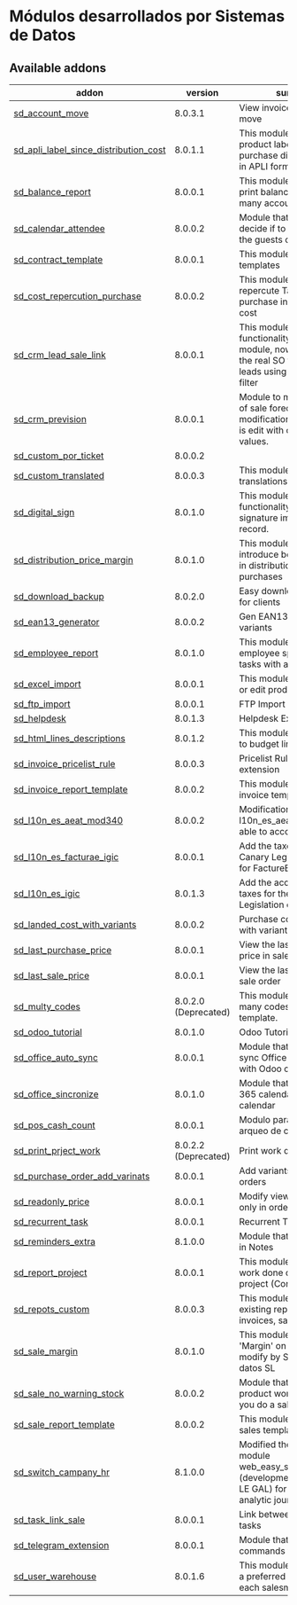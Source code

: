 Módulos desarrollados por Sistemas de Datos
===========================================

Available addons
---------------
addon | version | summary
--- | --- | ---
[sd_account_move](sd_account_move/) | 8.0.3.1 | View invoice in account move
[sd_apli_label_since_distribution_cost](sd_apli_label_since_distriburion_cost/) | 8.0.1.1 | This module allows print product labels since purchase distribution cost in APLI format
[sd_balance_report](sd_balance_report/) | 8.0.0.1 | This module repair error to print balance with too many accounts
[sd_calendar_attendee](sd_calendar_attendee/) | 8.0.0.2 | Module that allows to decide if to send mail to the guests of the meetings. 
[sd_contract_template](sd_contract_template/) | 8.0.0.1 | This module allow contract templates
[sd_cost_repercution_purchase](sd_cost_repercurion_purchase/) | 8.0.0.2 | This module allows to repercute Tax or discount purchase in the product cost
[sd_crm_lead_sale_link](sd_crm_lead_sale_link/) | 8.0.0.1 | This module fix functionality from parent module, now we can see the real SO from each leads using origin field as filter
[sd_crm_prevision](sd_crm_prevision/) | 8.0.0.1 | Module to modify function of sale forecast. With this modification, sale forecast is edit with opportunities values.
[sd_custom_por_ticket](sd_custom_pos_ticket/) | 8.0.0.2 |
[sd_custom_translated](sd_custom_translated/) | 8.0.0.3 | This module edit the translations in buttons
[sd_digital_sign](sd_digital_sign/) | 8.0.1.0 | This module provides the functionality to store digital signature image for a record.
[sd_distribution_price_margin](sd_distriburion_price_margin/) | 8.0.1.0 | This module allows introduce benefits margin in distribution cost of purchases
[sd_download_backup](sd_download_backup/) | 8.0.2.0 | Easy download backups for clients
[sd_ean13_generator](sd_ean13_generator/) | 8.0.0.2 | Gen EAN13 for product variants
[sd_employee_report](sd_employee_report/) | 8.0.1.0 | This module allows print employee spending in tasks with a period.
[sd_excel_import](sd_excel_import/) | 8.0.0.1 | This module allows import or edit product from Excel.
[sd_ftp_import](sd_ftp_import/) | 8.0.0.1 | FTP Import
[sd_helpdesk](sd_helpdesk/) | 8.0.1.3 | Helpdesk Extension
[sd_html_lines_descriptions](sd_html_lines_descriptions/) | 8.0.1.2 | This module adds rich text to budget lines.
[sd_invoice_pricelist_rule](sd_invoice_pricelist_rule/) | 8.0.0.3 | Pricelist Rules - Invoice extension
[sd_invoice_report_template](sd_invoice_report_template/) | 8.0.0.2 | This module allow reports invoice templates
[sd_l10n_es_aeat_mod340](sd_l10n_es_aeat_mod340/) | 8.0.0.2 | Modification the module l10n_es_aeat_mod340 to able to account for import
[sd_l10n_es_facturae_igic](sd_l10n_es_faacturae_igic/) | 8.0.0.1 | Add the taxes for the Canary Legislation of IGIC for FactureE module.
[sd_l10n_es_igic](sd_l10n_es_igic/) | 8.0.1.3 | Add the accounts and taxes for the Canary Legislation of IGIC.
[sd_landed_cost_with_variants](sd_landed_cost_with_variant/) | 8.0.0.2 | Purchase cost distribution with variants
[sd_last_purchase_price](sd_last_purchase_price/) | 8.0.0.1 | View the last purchase price in sale order
[sd_last_sale_price](sd_last_sale_price/) | 8.0.0.1 | View the last sale price in sale order
[sd_multy_codes](sd_multy_codes/) | 8.0.2.0 (Deprecated)| This module allows save many codes in product template.
[sd_odoo_tutorial](sd_odoo_tutorial/) | 8.0.1.0 | Odoo Tutorials
[sd_office_auto_sync](sd_office_auto_sync/) | 8.0.0.1 | Module that automatical sync Office 365 calendar with Odoo calendar
[sd_office_sincronize](sd_office_sincronize/) | 8.0.1.0 | Module that sync Office 365 calendar with Odoo calendar
[sd_pos_cash_count](sd_pos_cash_count/) | 8.0.0.1 | Modulo para realizar el arqueo de caja
[sd_print_prject_work](sd_print_project_work/) | 8.0.2.2 (Deprecated) | Print work done in project
[sd_purchase_order_add_varinats](sd_purchase_order_add_variants/) | 8.0.0.1 | Add variants in purchase orders
[sd_readonly_price](sd_readonly_price/) | 8.0.0.1 | Modify view: price read only in order_line
[sd_recurrent_task](sd_recurrent_task/) | 8.0.0.1 | Recurrent Task
[sd_reminders_extra](sd_reminders_extra/) | 8.1.0.0 | Module that add reminders in Notes
[sd_report_project](sd_report_project/) | 8.0.0.1 | This module allows print work done or task in project (Contract)
[sd_repots_custom](sd_repots_custom/) | 8.0.0.3 | This module modifies the existing reports for invoices, sales, purchases
[sd_sale_margin](sd_sale_margin/) | 8.0.1.0 | This module adds the 'Margin' on sales order, modify by Sistemas de datos SL
[sd_sale_no_warning_stock](sd_sale_no_warning_stock/) | 8.0.0.2 | Module that modifies the product workflow when you do a sale order
[sd_sale_report_template](sd_sale_report_template/) | 8.0.0.2 | This module allow reports sales templates 
[sd_switch_campany_hr](sd_switch_company_hr/) | 8.1.0.0 | Modified the original module web_easy_switch_company (development by Sylvain LE GAL) for actualiced the analytic journal in HR users
[sd_task_link_sale](sd_task_link_sale/) | 8.0.0.1 | Link between sale and tasks
[sd_telegram_extension](sd_telegram_extension/) | 8.0.0.1 | Module that add commands for telegram api
[sd_user_warehouse](sd_user_warehouse/) | 8.0.1.6 | This module allows define a preferred warehouse for each salesman/user